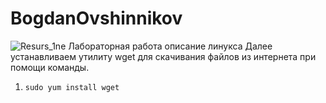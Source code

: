 # BogdanOvshinnikov
![Resurs_1ne](https://github.com/user-attachments/assets/a7ed5519-c021-4641-913f-d1aec93b5655)
Лабораторная работа
описание линукса
Далее устанавливаем утилиту wget для скачивания файлов из интернета при помощи команды.
 1. `sudo yum install wget`


